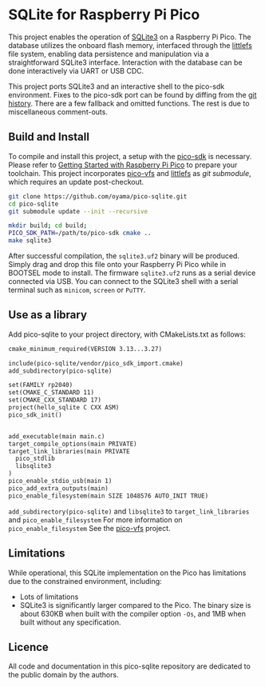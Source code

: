 # SQLite for Raspberry Pi Pico

This project enables the operation of [SQLite3](https://www.sqlite.org/) on a Raspberry Pi Pico. The database utilizes the onboard flash memory, interfaced through the [littlefs](https://github.com/littlefs-project/littlefs) file system, enabling data persistence and manipulation via a straightforward SQLite3 interface. Interaction with the database can be done interactively via UART or USB CDC.

This project ports SQLite3 and an interactive shell to the pico-sdk environment. Fixes to the pico-sdk port can be found by diffing from the [git history](https://github.com/oyama/pico-sqlite/compare/8d49726..9ae8520). There are a few fallback and omitted functions. The rest is due to miscellaneous comment-outs.

## Build and Install

To compile and install this project, a setup with the [pico-sdk](https://github.com/raspberrypi/pico-sdk) is necessary. Please refer to [Getting Started with Raspberry Pi Pico](https://datasheets.raspberrypi.com/pico/getting-started-with-pico.pdf) to prepare your toolchain. This project incorporates [pico-vfs](https://github.com/oyama/pico-vfs) and [littlefs](https://github.com/littlefs-project/littlefs) as _git submodule_, which requires an update post-checkout.

```bash
git clone https://github.com/oyama/pico-sqlite.git
cd pico-sqlite
git submodule update --init --recursive

mkdir build; cd build;
PICO_SDK_PATH=/path/to/pico-sdk cmake ..
make sqlite3
```
After successful compilation, the `sqlite3.uf2` binary will be produced. Simply drag and drop this file onto your Raspberry Pi Pico while in BOOTSEL mode to install.
The firmware `sqlite3.uf2` runs as a serial device connected via USB. You can connect to the SQLite3 shell with a serial terminal such as `minicom`, `screen` or `PuTTY`.

## Use as a library

Add pico-sqlite to your project directory, with CMakeLists.txt as follows:
```CMakeLists.txt
cmake_minimum_required(VERSION 3.13...3.27)

include(pico-sqlite/vendor/pico_sdk_import.cmake)
add_subdirectory(pico-sqlite)

set(FAMILY rp2040)
set(CMAKE_C_STANDARD 11)
set(CMAKE_CXX_STANDARD 17)
project(hello_sqlite C CXX ASM)
pico_sdk_init()


add_executable(main main.c)
target_compile_options(main PRIVATE)
target_link_libraries(main PRIVATE
  pico_stdlib
  libsqlite3
)
pico_enable_stdio_usb(main 1)
pico_add_extra_outputs(main)
pico_enable_filesystem(main SIZE 1048576 AUTO_INIT TRUE)
```

`add_subdirectory(pico-sqlite)` and `libsqlite3` to `target_link_libraries` and `pico_enable_filesystem` For more information on `pico_enable_filesystem` See the [pico-vfs](https://github.com/oyama/pico-vfs) project.

## Limitations

While operational, this SQLite implementation on the Pico has limitations due to the constrained environment, including:

- Lots of limitations
- SQLite3 is significantly larger compared to the Pico. The binary size is about 630KB when built with the compiler option `-Os`, and 1MB when built without any specification.

## Licence

All code and documentation in this pico-sqlite repository are dedicated to the public domain by the authors.
